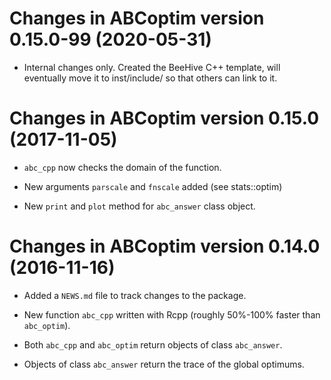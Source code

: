 # Changes in ABCoptim version 0.15.0-99 (2020-05-31)

* Internal changes only. Created the BeeHive C++ template, will eventually move
  it to inst/include/ so that others can link to it.


# Changes in ABCoptim version 0.15.0 (2017-11-05)

* `abc_cpp` now checks the domain of the function.

* New arguments `parscale` and `fnscale` added (see stats::optim)

* New `print` and `plot` method for `abc_answer` class object.


# Changes in ABCoptim version 0.14.0 (2016-11-16)

* Added a `NEWS.md` file to track changes to the package.

* New function `abc_cpp` written with Rcpp (roughly 50%-100% faster than
  `abc_optim`).
  
* Both `abc_cpp` and `abc_optim` return objects of class `abc_answer`.

* Objects of class `abc_answer` return the trace of the global optimums.


